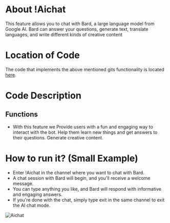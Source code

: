# About !Aichat
This feature allows you to chat with Bard, a large language model from Google AI. Bard can answer your questions, generate text, translate languages, and write different kinds of creative content

# Location of Code
The code that implements the above mentioned gits functionality is located [here](https://github.com/chandur626/TeachersPetBot/blob/update-readme/src/bot.py).

# Code Description
## Functions

-  With this feature we Provide users with a fun and engaging way to interact with the bot. Help them learn new things and get answers to their questions. Generate creative content.

# How to run it? (Small Example)
- Enter !Aichat in the channel where you want to chat with Bard.
- A chat session with Bard will begin, and you'll receive a welcome message.
- You can type anything you like, and Bard will respond with informative and engaging answers.
- If you're done with the chat, simply type exit in the same channel to exit the AI chat mode.



![Aichat](https://github.com/tanmaypardeshi/CSC-510-Project2-TeachersPetBot/assets/102000543/fe0a0388-e95e-4c42-9b8b-18d2b26ffb9c)